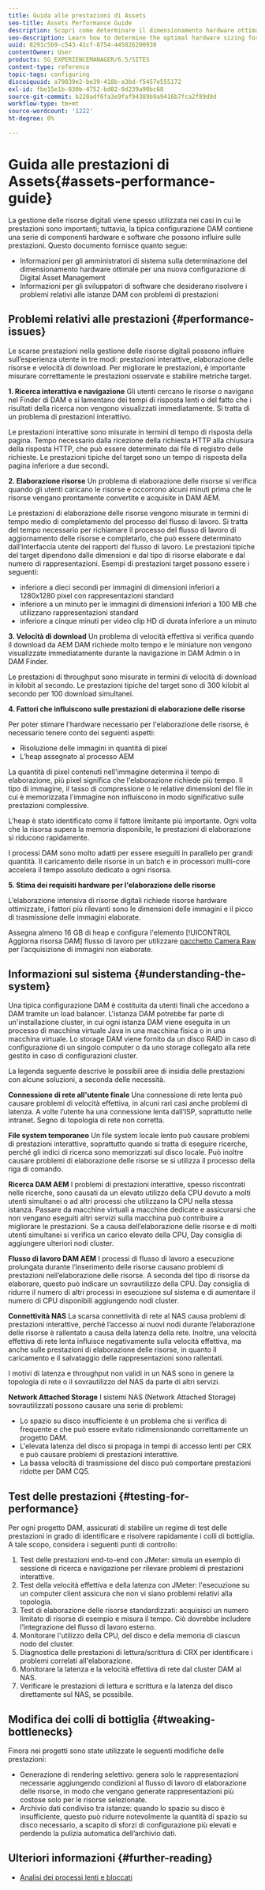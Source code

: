 ```yaml
---
title: Guida alle prestazioni di Assets
seo-title: Assets Performance Guide
description: Scopri come determinare il dimensionamento hardware ottimale per una nuova configurazione di Digital Asset Management (DAM) e come risolvere i problemi di prestazioni
seo-description: Learn how to determine the optimal hardware sizing for a new Digital Asset Management (DAM) setup and how to troubleshoot performance issues
uuid: 8291c5b9-c543-41cf-8754-445826200930
contentOwner: User
products: SG_EXPERIENCEMANAGER/6.5/SITES
content-type: reference
topic-tags: configuring
discoiquuid: a79839e2-be39-418b-a3bd-f5457e555172
exl-id: fbe15e1b-830b-4752-bd02-0d239a90bc68
source-git-commit: b220adf6fa3e9faf94389b9a9416b7fca2f89d9d
workflow-type: tm+mt
source-wordcount: '1222'
ht-degree: 0%

---
```


# Guida alle prestazioni di Assets{#assets-performance-guide}

La gestione delle risorse digitali viene spesso utilizzata nei casi in cui le prestazioni sono importanti; tuttavia, la tipica configurazione DAM contiene una serie di componenti hardware e software che possono influire sulle prestazioni. Questo documento fornisce quanto segue:

* Informazioni per gli amministratori di sistema sulla determinazione del dimensionamento hardware ottimale per una nuova configurazione di Digital Asset Management
* Informazioni per gli sviluppatori di software che desiderano risolvere i problemi relativi alle istanze DAM con problemi di prestazioni

## Problemi relativi alle prestazioni {#performance-issues}

Le scarse prestazioni nella gestione delle risorse digitali possono influire sull’esperienza utente in tre modi: prestazioni interattive, elaborazione delle risorse e velocità di download. Per migliorare le prestazioni, è importante misurare correttamente le prestazioni osservate e stabilire metriche target.

**1. Ricerca interattiva e navigazione** Gli utenti cercano le risorse o navigano nel Finder di DAM e si lamentano dei tempi di risposta lenti o del fatto che i risultati della ricerca non vengono visualizzati immediatamente. Si tratta di un problema di prestazioni interattivo.

Le prestazioni interattive sono misurate in termini di tempo di risposta della pagina. Tempo necessario dalla ricezione della richiesta HTTP alla chiusura della risposta HTTP, che può essere determinato dai file di registro delle richieste. Le prestazioni tipiche del target sono un tempo di risposta della pagina inferiore a due secondi.

**2. Elaborazione risorse** Un problema di elaborazione delle risorse si verifica quando gli utenti caricano le risorse e occorrono alcuni minuti prima che le risorse vengano prontamente convertite e acquisite in DAM AEM.

Le prestazioni di elaborazione delle risorse vengono misurate in termini di tempo medio di completamento del processo del flusso di lavoro. Si tratta del tempo necessario per richiamare il processo del flusso di lavoro di aggiornamento delle risorse e completarlo, che può essere determinato dall’interfaccia utente dei rapporti del flusso di lavoro. Le prestazioni tipiche del target dipendono dalle dimensioni e dal tipo di risorse elaborate e dal numero di rappresentazioni. Esempi di prestazioni target possono essere i seguenti:

* inferiore a dieci secondi per immagini di dimensioni inferiori a 1280x1280 pixel con rappresentazioni standard
* inferiore a un minuto per le immagini di dimensioni inferiori a 100 MB che utilizzano rappresentazioni standard
* inferiore a cinque minuti per video clip HD di durata inferiore a un minuto

**3. Velocità di download** Un problema di velocità effettiva si verifica quando il download da AEM DAM richiede molto tempo e le miniature non vengono visualizzate immediatamente durante la navigazione in DAM Admin o in DAM Finder.

Le prestazioni di throughput sono misurate in termini di velocità di download in kilobit al secondo. Le prestazioni tipiche del target sono di 300 kilobit al secondo per 100 download simultanei.

**4. Fattori che influiscono sulle prestazioni di elaborazione delle risorse**

Per poter stimare l&#39;hardware necessario per l&#39;elaborazione delle risorse, è necessario tenere conto dei seguenti aspetti:

* Risoluzione delle immagini in quantità di pixel
* L’heap assegnato al processo AEM

La quantità di pixel contenuti nell&#39;immagine determina il tempo di elaborazione, più pixel significa che l&#39;elaborazione richiede più tempo.
Il tipo di immagine, il tasso di compressione o le relative dimensioni del file in cui è memorizzata l&#39;immagine non influiscono in modo significativo sulle prestazioni complessive.

L’heap è stato identificato come il fattore limitante più importante. Ogni volta che la risorsa supera la memoria disponibile, le prestazioni di elaborazione si riducono rapidamente.

I processi DAM sono molto adatti per essere eseguiti in parallelo per grandi quantità. Il caricamento delle risorse in un batch e in processori multi-core accelera il tempo assoluto dedicato a ogni risorsa.

**5. Stima dei requisiti hardware per l&#39;elaborazione delle risorse**

L’elaborazione intensiva di risorse digitali richiede risorse hardware ottimizzate, i fattori più rilevanti sono le dimensioni delle immagini e il picco di trasmissione delle immagini elaborate.

Assegna almeno 16 GB di heap e configura l&#39;elemento [!UICONTROL Aggiorna risorsa DAM] flusso di lavoro per utilizzare [pacchetto Camera Raw](/help/assets/camera-raw.md) per l’acquisizione di immagini non elaborate.

## Informazioni sul sistema {#understanding-the-system}

Una tipica configurazione DAM è costituita da utenti finali che accedono a DAM tramite un load balancer. L&#39;istanza DAM potrebbe far parte di un&#39;installazione cluster, in cui ogni istanza DAM viene eseguita in un processo di macchina virtuale Java in una macchina fisica o in una macchina virtuale. Lo storage DAM viene fornito da un disco RAID in caso di configurazione di un singolo computer o da uno storage collegato alla rete gestito in caso di configurazioni cluster.

La legenda seguente descrive le possibili aree di insidia delle prestazioni con alcune soluzioni, a seconda delle necessità.

**Connessione di rete all&#39;utente finale** Una connessione di rete lenta può causare problemi di velocità effettiva, in alcuni rari casi anche problemi di latenza. A volte l’utente ha una connessione lenta dall’ISP, soprattutto nelle intranet. Segno di topologia di rete non corretta.

**File system temporaneo** Un file system locale lento può causare problemi di prestazioni interattive, soprattutto quando si tratta di eseguire ricerche, perché gli indici di ricerca sono memorizzati sul disco locale. Può inoltre causare problemi di elaborazione delle risorse se si utilizza il processo della riga di comando.

**Ricerca DAM AEM** I problemi di prestazioni interattive, spesso riscontrati nelle ricerche, sono causati da un elevato utilizzo della CPU dovuto a molti utenti simultanei o ad altri processi che utilizzano la CPU nella stessa istanza. Passare da macchine virtuali a macchine dedicate e assicurarsi che non vengano eseguiti altri servizi sulla macchina può contribuire a migliorare le prestazioni. Se a causa dell’elaborazione delle risorse e di molti utenti simultanei si verifica un carico elevato della CPU, Day consiglia di aggiungere ulteriori nodi cluster.

**Flusso di lavoro DAM AEM** I processi di flusso di lavoro a esecuzione prolungata durante l’inserimento delle risorse causano problemi di prestazioni nell’elaborazione delle risorse. A seconda del tipo di risorse da elaborare, questo può indicare un sovrautilizzo della CPU. Day consiglia di ridurre il numero di altri processi in esecuzione sul sistema e di aumentare il numero di CPU disponibili aggiungendo nodi cluster.

**Connettività NAS** La scarsa connettività di rete al NAS causa problemi di prestazioni interattive, perché l’accesso ai nuovi nodi durante l’elaborazione delle risorse è rallentato a causa della latenza della rete. Inoltre, una velocità effettiva di rete lenta influisce negativamente sulla velocità effettiva, ma anche sulle prestazioni di elaborazione delle risorse, in quanto il caricamento e il salvataggio delle rappresentazioni sono rallentati.

I motivi di latenza e throughput non validi in un NAS sono in genere la topologia di rete o il sovrautilizzo del NAS da parte di altri servizi.

**Network Attached Storage** I sistemi NAS (Network Attached Storage) sovrautilizzati possono causare una serie di problemi:

* Lo spazio su disco insufficiente è un problema che si verifica di frequente e che può essere evitato ridimensionando correttamente un progetto DAM.
* L&#39;elevata latenza del disco si propaga in tempi di accesso lenti per CRX e può causare problemi di prestazioni interattive.
* La bassa velocità di trasmissione del disco può comportare prestazioni ridotte per DAM CQ5.

## Test delle prestazioni {#testing-for-performance}

Per ogni progetto DAM, assicurati di stabilire un regime di test delle prestazioni in grado di identificare e risolvere rapidamente i colli di bottiglia. A tale scopo, considera i seguenti punti di controllo:

1. Test delle prestazioni end-to-end con JMeter: simula un esempio di sessione di ricerca e navigazione per rilevare problemi di prestazioni interattive.
1. Test della velocità effettiva e della latenza con JMeter: l&#39;esecuzione su un computer client assicura che non vi siano problemi relativi alla topologia.
1. Test di elaborazione delle risorse standardizzati: acquisisci un numero limitato di risorse di esempio e misura il tempo. Ciò dovrebbe includere l’integrazione del flusso di lavoro esterno.
1. Monitorare l&#39;utilizzo della CPU, del disco e della memoria di ciascun nodo del cluster.
1. Diagnostica delle prestazioni di lettura/scrittura di CRX per identificare i problemi correlati all&#39;elaborazione.
1. Monitorare la latenza e la velocità effettiva di rete dal cluster DAM al NAS.
1. Verificare le prestazioni di lettura e scrittura e la latenza del disco direttamente sul NAS, se possibile.

## Modifica dei colli di bottiglia {#tweaking-bottlenecks}

Finora nei progetti sono state utilizzate le seguenti modifiche delle prestazioni:

* Generazione di rendering selettivo: genera solo le rappresentazioni necessarie aggiungendo condizioni al flusso di lavoro di elaborazione delle risorse, in modo che vengano generate rappresentazioni più costose solo per le risorse selezionate.
* Archivio dati condiviso tra istanze: quando lo spazio su disco è insufficiente, questo può ridurre notevolmente la quantità di spazio su disco necessario, a scapito di sforzi di configurazione più elevati e perdendo la pulizia automatica dell’archivio dati.

## Ulteriori informazioni {#further-reading}

* [Analisi dei processi lenti e bloccati](https://helpx.adobe.com/experience-manager/kb/AnalyzeSlowAndBlockedProcesses.html)

